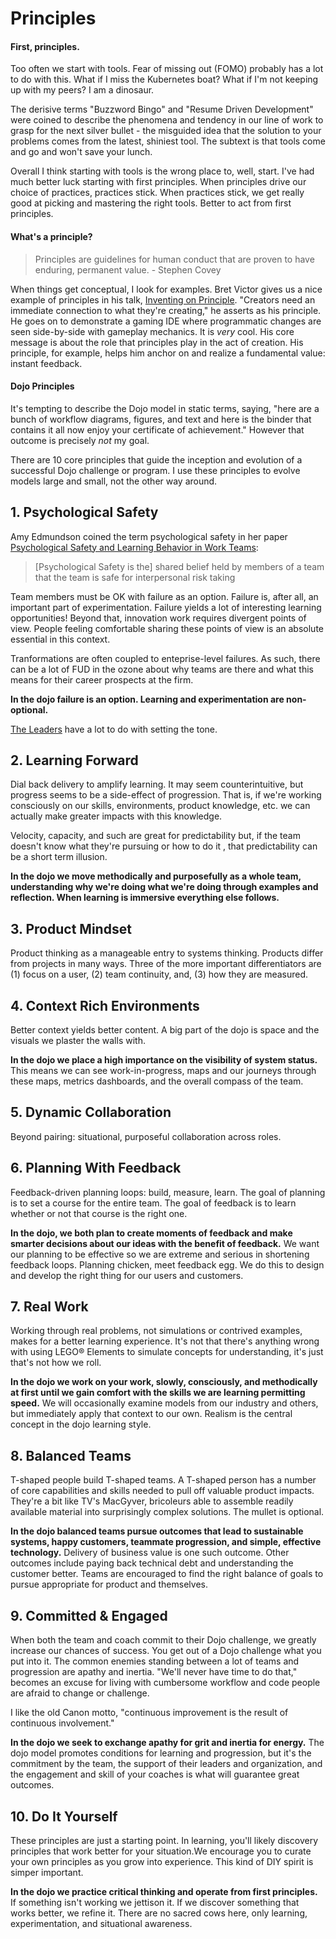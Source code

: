# Principles

#### First, principles.

Too often we start with tools. Fear of missing out (FOMO) probably has a lot to do with this. What if I miss the Kubernetes boat? What if I'm not keeping up with my peers? I am a dinosaur.

The derisive terms "Buzzword Bingo" and "Resume Driven Development" were coined to describe the phenomena and tendency in our line of work to grasp for the next silver bullet - the misguided idea that the solution to your problems comes from the latest, shiniest tool. The subtext is that tools come and go and won't save your lunch.

Overall I think starting with tools is the wrong place to, well, start. I've had much better luck starting with first principles. When principles drive our choice of practices, practices stick. When practices stick, we get really good at picking and mastering the right tools. Better to act from first principles. 

#### What's a principle?

> Principles are guidelines for human conduct that are proven to have enduring, permanent value. - Stephen Covey

When things get conceptual, I look for examples. Bret Victor gives us a nice example of principles in his talk, [Inventing on Principle](https://www.notion.so/d959a994-4c12-46a9-8cb6-ab6affef11cf). "Creators need an immediate connection to what they're creating," he asserts as his principle. He goes on to demonstrate a gaming IDE where programmatic changes are seen side-by-side with gameplay mechanics. It is *very* cool. His core message is about the role that principles play in the act of creation. His principle, for example, helps him anchor on and realize a fundamental value: instant feedback.

#### Dojo Principles

It's tempting to describe the Dojo model in static terms, saying, "here are a bunch of workflow diagrams, figures, and text and here is the binder that contains it all now enjoy your certificate of achievement." However that outcome is precisely *not* my goal. 

There are 10 core principles that guide the inception and evolution of a successful Dojo challenge or program. I use these principles to evolve models large and small, not the other way around. 

## 1. Psychological Safety

Amy Edmundson coined the term psychological safety in her paper [Psychological Safety and Learning Behavior in Work Teams](https://www.notion.so/3748ed50-c6a2-4478-92c0-1dea2f94ab7b): 

> [Psychological Safety is the] shared belief held by members of a team that the team is safe for interpersonal risk taking

Team members must be OK with failure as an option. Failure is, after all, an important part of experimentation. Failure yields a lot of interesting learning opportunities! Beyond that, innovation work requires divergent points of view. People feeling comfortable sharing these points of view is an absolute essential in this context.

Tranformations are often coupled to enteprise-level failures. As such, there can be a lot of FUD in the ozone about why teams are there and what this means for their career prospects at the firm.

**In the dojo failure is an option. Learning and experimentation are non-optional.**

[The Leaders](https://www.notion.so/7ea19149-27be-4828-a49a-535bb671a03d) have a lot to do with setting the tone.

## 2. Learning Forward

Dial back delivery to amplify learning. It may seem counterintuitive, but progress seems to be a side-effect of progression. That is, if we're working consciously on our skills, environments, product knowledge, etc. we can actually make greater impacts with this knowledge.

Velocity, capacity, and such are great for predictability but, if the team doesn't know what they're pursuing or how to do it , that predictability can be a short term illusion.

**In the dojo we move methodically and purposefully as a whole team, understanding why we're doing what we're doing through examples and reflection. When learning is immersive everything else follows.**

## 3. Product Mindset

Product thinking as a manageable entry to systems thinking. Products differ from projects in many ways. Three of the more important differentiators are (1) focus on a user, (2) team continuity, and, (3) how they are measured.

## 4. Context Rich Environments

Better context yields better content. A big part of the dojo is space and the visuals we plaster the walls with.

**In the dojo we place a high importance on the visibility of system status.** This means we can see work-in-progress, maps and our journeys through these maps, metrics dashboards, and the overall compass of the team.

## 5. Dynamic Collaboration

Beyond pairing: situational, purposeful collaboration across roles.

## 6. Planning With Feedback

Feedback-driven planning loops: build, measure, learn. The goal of planning is to set a course for the entire team. The goal of feedback is to learn whether or not that course is the right one.

**In the dojo, we both plan to create moments of feedback and make smarter decisions about our ideas with the benefit of feedback.** We want our planning to be effective so we are extreme and serious in shortening feedback loops. Planning chicken, meet feedback egg. We do this to design and develop the right thing for our users and customers.

## 7. Real Work 

Working through real problems, not simulations or contrived examples, makes for a better learning experience. It's not that there's anything wrong with using LEGO® Elements to simulate concepts for understanding, it's just that's not how we roll.

**In the dojo we work on your work, slowly, consciously, and methodically at first until we gain comfort with the skills we are learning permitting speed.** We will occasionally examine models from our industry and others, but immediately apply that context to our own. Realism is the central concept in the dojo learning style.

## 8. Balanced Teams

T-shaped people build T-shaped teams. A T-shaped person has a number of core capabilities and skills needed to pull off valuable product impacts. They're a bit like TV's MacGyver, bricoleurs able to assemble readily available material into surprisingly complex solutions. The mullet is optional.

**In the dojo balanced teams pursue outcomes that lead to sustainable systems, happy customers, teammate progression, and simple, effective technology.** Delivery of business value is one such outcome. Other outcomes include paying back technical debt and understanding the customer better. Teams are encouraged to find the right balance of goals to pursue appropriate for product and themselves.

## 9. Committed & Engaged

When both the team and coach commit to their Dojo challenge, we greatly increase our chances of success. You get out of a Dojo challenge what you put into it. The common enemies standing between a lot of teams and progression are apathy and inertia. "We'll never have time to do that," becomes an excuse for living with cumbersome workflow and code people are afraid to change or challenge. 

I like the old Canon motto, "continuous improvement is the result of continuous involvement."

**In the dojo we seek to exchange apathy for grit and inertia for energy.** The dojo model promotes conditions for learning and progression, but it's the commitment by the team, the support of their leaders and organization, and the engagement and skill of your coaches is what will guarantee great outcomes.

## 10. Do It Yourself

These principles are just a starting point. In learning, you'll likely discovery principles that work better for your situation.We encourage you to curate your own principles as you grow into experience. This kind of DIY spirit is simper important.

**In the dojo we practice critical thinking and operate from first principles.** If something isn't working we jettison it. If we discover something that works better, we refine it. There are no sacred cows here, only learning, experimentation, and situational awareness.